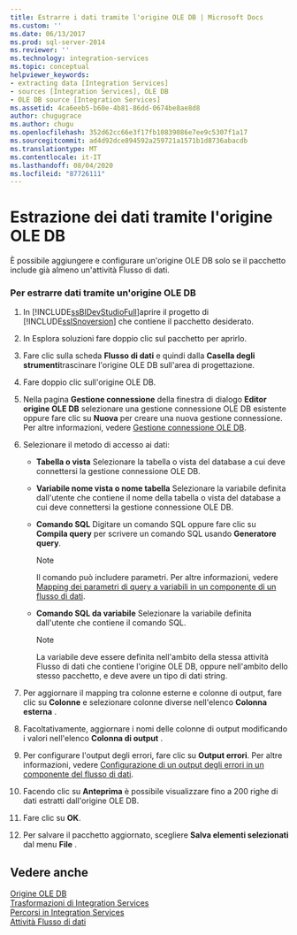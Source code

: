```yaml
---
title: Estrarre i dati tramite l'origine OLE DB | Microsoft Docs
ms.custom: ''
ms.date: 06/13/2017
ms.prod: sql-server-2014
ms.reviewer: ''
ms.technology: integration-services
ms.topic: conceptual
helpviewer_keywords:
- extracting data [Integration Services]
- sources [Integration Services], OLE DB
- OLE DB source [Integration Services]
ms.assetid: 4ca6eeb5-b60e-4b81-86dd-0674be8ae8d8
author: chugugrace
ms.author: chugu
ms.openlocfilehash: 352d62cc66e3f17fb10839086e7ee9c5307f1a17
ms.sourcegitcommit: ad4d92dce894592a259721a1571b1d8736abacdb
ms.translationtype: MT
ms.contentlocale: it-IT
ms.lasthandoff: 08/04/2020
ms.locfileid: "87726111"
---
```

# <a name="extract-data-by-using-the-ole-db-source"></a>Estrazione dei dati tramite l'origine OLE DB
  È possibile aggiungere e configurare un'origine OLE DB solo se il pacchetto include già almeno un'attività Flusso di dati.  
  
### <a name="to-extract-data-using-an-ole-db-source"></a>Per estrarre dati tramite un'origine OLE DB  
  
1.  In [!INCLUDE[ssBIDevStudioFull](../../includes/ssbidevstudiofull-md.md)]aprire il progetto di [!INCLUDE[ssISnoversion](../../includes/ssisnoversion-md.md)] che contiene il pacchetto desiderato.  
  
2.  In Esplora soluzioni fare doppio clic sul pacchetto per aprirlo.  
  
3.  Fare clic sulla scheda **Flusso di dati** e quindi dalla **Casella degli strumenti**trascinare l'origine OLE DB sull'area di progettazione.  
  
4.  Fare doppio clic sull'origine OLE DB.  
  
5.  Nella pagina **Gestione connessione** della finestra di dialogo **Editor origine OLE DB** selezionare una gestione connessione OLE DB esistente oppure fare clic su **Nuova** per creare una nuova gestione connessione. Per altre informazioni, vedere [Gestione connessione OLE DB](../connection-manager/ole-db-connection-manager.md).  
  
6.  Selezionare il metodo di accesso ai dati:  
  
    -   **Tabella o vista** Selezionare la tabella o vista del database a cui deve connettersi la gestione connessione OLE DB.  
  
    -   **Variabile nome vista o nome tabella** Selezionare la variabile definita dall'utente che contiene il nome della tabella o vista del database a cui deve connettersi la gestione connessione OLE DB.  
  
    -   **Comando SQL** Digitare un comando SQL oppure fare clic su **Compila query** per scrivere un comando SQL usando **Generatore query**.  
  
        > [!NOTE]  
        >  Il comando può includere parametri. Per altre informazioni, vedere [Mapping dei parametri di query a variabili in un componente di un flusso di dati](map-query-parameters-to-variables-in-a-data-flow-component.md).  
  
    -   **Comando SQL da variabile** Selezionare la variabile definita dall'utente che contiene il comando SQL.  
  
        > [!NOTE]  
        >  La variabile deve essere definita nell'ambito della stessa attività Flusso di dati che contiene l'origine OLE DB, oppure nell'ambito dello stesso pacchetto, e deve avere un tipo di dati string.  
  
7.  Per aggiornare il mapping tra colonne esterne e colonne di output, fare clic su **Colonne** e selezionare colonne diverse nell'elenco **Colonna esterna** .  
  
8.  Facoltativamente, aggiornare i nomi delle colonne di output modificando i valori nell'elenco **Colonna di output** .  
  
9. Per configurare l'output degli errori, fare clic su **Output errori**. Per altre informazioni, vedere [Configurazione di un output degli errori in un componente del flusso di dati](../configure-an-error-output-in-a-data-flow-component.md).  
  
10. Facendo clic su **Anteprima** è possibile visualizzare fino a 200 righe di dati estratti dall'origine OLE DB.  
  
11. Fare clic su **OK**.  
  
12. Per salvare il pacchetto aggiornato, scegliere **Salva elementi selezionati** dal menu **File** .  
  
## <a name="see-also"></a>Vedere anche  
 [Origine OLE DB](ole-db-source.md)   
 [Trasformazioni di Integration Services](transformations/integration-services-transformations.md)   
 [Percorsi in Integration Services](integration-services-paths.md)   
 [Attività Flusso di dati](../control-flow/data-flow-task.md)  
  
  
